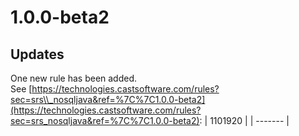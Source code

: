 # 1.0.0-beta2

## Updates

One new rule has been added. See [https://technologies.castsoftware.com/rules?sec=srs\\_nosqljava&ref=%7C%7C1.0.0-beta2](https://technologies.castsoftware.com/rules?sec=srs_nosqljava&ref=%7C%7C1.0.0-beta2):
| 1101920 |
| ------- |

